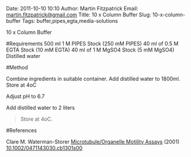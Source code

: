 Date: 2011-10-10 10:10
Author: Martin Fitzpatrick
Email: martin.fitzpatrick@gmail.com
Title: 10 x Column Buffer
Slug: 10-x-column-buffer
Tags: buffer,pipes,egta,media-solutions

10 x Column Buffer





#Requirements
500 ml 1 M PIPES Stock (250 mM PIPES)
40 ml of 0.5 M EGTA Stock (10 mM EGTA)
40 ml of 1 M MgSO4 Stock (5 mM MgSO4) 
Distilled water

#Method

Combine ingredients in suitable container. Add distilled water to 1800ml.
Store at 4oC



Adjust pH to 6.7



Add distilled water to 2 liters


>Store at 4oC.




#References


Clare M. Waterman-Storer [Microtubule/Organelle Motility Assays](http://dx.doi.org/10.1002/0471143030.cb1301s00)  (2001)
[10.1002/0471143030.cb1301s00](http://dx.doi.org/10.1002/0471143030.cb1301s00)





